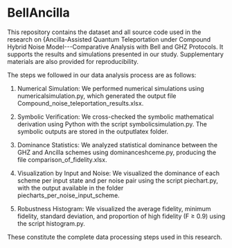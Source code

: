 # BellAncilla
This repository contains the dataset and all source code used in the research on {Ancilla-Assisted Quantum Teleportation under Compound Hybrid Noise Model---Comparative Analysis with Bell and GHZ Protocols. It supports the results and simulations presented in our study. Supplementary materials are also provided for reproducibility.

The steps we followed in our data analysis process are as follows:

1. Numerical Simulation: We performed numerical simulations using numericalsimulation.py, which generated the output file Compound_noise_teleportation_results.xlsx.

2. Symbolic Verification: We cross-checked the symbolic mathematical derivation using Python with the script symbolicsimulation.py. The symbolic outputs are stored in the outputlatex folder.

3. Dominance Statistics: We analyzed statistical dominance between the GHZ and Ancilla schemes using dominanceshceme.py, producing the file comparison_of_fidelity.xlsx.

4. Visualization by Input and Noise: We visualized the dominance of each scheme per input state and per noise pair using the script piechart.py, with the output available in the folder piecharts_per_noise_input_scheme.

5. Robustness Histogram: We visualized the average fidelity, minimum fidelity, standard deviation, and proportion of high fidelity (F ≥ 0.9) using the script histogram.py.

These constitute the complete data processing steps used in this research.


